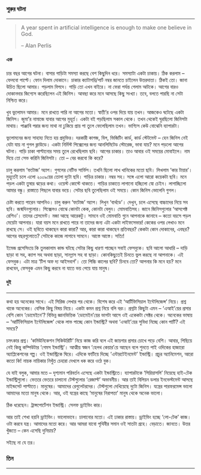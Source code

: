 ### শুরুর ঘটনা

---

> A year spent in artificial intelligence is enough to make one believe in God.
>
> – Alan Perlis

#### এক

চার বছর আগের ঘটনা। বাসার গাড়িটা সমস্যা করছে বেশ কিছুদিন ধরে। সমস্যাটা একটা চাকায়। ঠিক করলাম – ফেলবো পাল্টে। ফোন দিলাম দোকানে। চাকার ক্যাটাগরি/পার্ট নম্বর জানতে চাইলেন উত্তরদাতা। ঠিকই তো। জানা উচিত ছিলো আমার। পড়লাম বিপদে। গাড়ি তো এখন বাইরে। না ফেরা পর্যন্ত গেলাম আটকে। আগের বারও দোকানদার জিগ্যেস করেছিলেন এই জিনিস। আবছা করে মনে আসছে কিছু সংখ্যা। তবে, বলতে পারছি না সেটা নিশ্চিত করে।

খুব ভুলোমন আমার। মনে রাখতে পারি না আগের মতো। স্বাতী’র ওপর দিয়ে যায় তখন। আজকেও ঘটেছে একটা জিনিস। জুমা’র নামাজে যাবার আগের মুহূর্ত। একটা বই পড়ছিলাম সকাল থেকে। তখন থেকেই ঘুরছিলো জিনিসটা মাথায়। পাঞ্জাবি পরার জন্য মাথা না ঢুকিয়ে প্রায় পা তুলে ফেলেছিলাম তখন। ভাগ্যিস কেউ বোঝেনি ব্যাপারটা।

ভুলোমনের জন্য সাহায্য নিতে হয় প্রযুক্তির। দরকারী কাগজ, বিল, ভিজিটিং কার্ড, কার্ড স্টেটমেন্ট – হেন জিনিস নেই যেটা যায় না গুগল ক্লাউডে। একটা নির্দিস্ট পিক্সেলের জন্য আনলিমিটেড স্টোরেজ, ভাবা যায়? মনে পড়লো আগের ঘটনা। গাড়ি চাকা পাল্টানোর সময় তুলে রেখেছিলাম ছবি। আগের চাকার। তাও আবার ওই সময়ের মোবাইলে। নাম দিয়ে তো সেভ করিনি জিনিসটা। তো – বের করবো কি করে?

চালু করলাম ‘ফটোজ’ অ্যাপ। গুগলের নেটিভ সার্ভিস। তখনি ছিলো লাখ খানিকের মতো ছবি। লিখলাম ‘কার টায়ার’। মুহূর্তেই চলে এলো ২০০৯য়ের তোলা দুটো ছবি। গাড়ির চাকার। নম্বর সহ। সঙ্গে এলো আরো কয়েকটা ছবি। মনে পড়ল একটা তুষার ঝড়ের কথা। ওয়েস্ট কোস্টে থাকতে। গাড়ির চাকাতে লাগানো হচ্ছিলো স্নো চেইন। লাগাচ্ছিলো আমার বন্ধু। রাস্তাতে পিছলে যাবার ভয়ে। সেটার ছবি তুলেছিলাম ওই সময়ে। কোন জিনিস ভোলেনি গুগল।

চেষ্টা করতে পারেন আপনিও। চালু করুন ‘ফটোজ’ অ্যাপ। লিখুন ‘বার্থডে’। দেখুন, চলে এসেছে বাচ্চাদের নিয়ে সব ছবি। জন্মদিনগুলোর। পিক্সেলও বোঝে কোনটা কেক, কোনটা বেলুন। মোমবাতিসহ। জানে জিনিসগুলোর ‘আসপেক্ট রেশিও’। তাদের প্লেসমেন্ট। মজা আছে আরেকটু। সামনে ওই মোমবাতি গুনে আপনাকে জানাবে – কতো বয়সে পড়ল মেয়েটা আপনার। যারা বয়স মনে রাখতে পারে না তাদের জন্য এটা একটা লাইফসেভার! কেকের ওপর লেখাও মনে রাখছে সে। ওই ছবিতে থাকছেন কারা কারা? আর, কারা কারা থাকছেন প্রতিবছর? কেকটা কোন দোকানের, এবছর? আগের বছরগুলোতে? সেটাকে কাজে লাগাবে সামনে। আস্তে আস্তে। সত্যি!

ইমেজ প্রসেসিংয়ে কি তুলকালাম কান্ড ঘটছে সেটার কিছু ধারণা পাচ্ছেন সবাই ফেসবুকে। ছবি আলো আধারি – দাড়ি ছাড়া বা সহ, ক্যাপ সহ অথবা ছাড়া, সানগ্লাস সহ বা ছাড়া। কোনকিছুতেই চিনতে ভুল করছে না আপনাকে। এই ফেসবুক। এটা মাত্র ‘টিপ অফ দ্য আইসবার্গ’। তো পিচ্চি কালের ছবি? চিনবে তো? আপনার কি মনে হয়? মনে রাখবেন, ফেসবুক এমন কিছু করবে না যাতে ভয় পেয়ে যায় মানুষ।

#### দুই

---

কথা হয় অনেকের সাথে। এই সিরিজ লেখার পর থেকে। বিশেষ করে এই ‘আর্টিফিসিয়াল ইন্টেলিজেন্স’ নিয়ে। প্রশ্ন থাকে অনেকের। বেসিক কিছু বিষয় নিয়ে। একটা কমন প্রশ্ন নিয়ে বলি বরং। প্রশ্নটা কিছুটা এমন – ‘এআই’য়ের প্রসার বেশি কোন ‘ডোমেইনে’? বিভিন্ন জ্ঞানভিত্তিক ‘ডোমেইন’য়ের ভাগটা আসে ওই একেকটা সেক্টর থেকে। অনেকের ভাষায় – ‘আর্টিফিসিয়াল ইন্টেলিজেন্স’ থেকে লাভ পাচ্ছে কোন ইন্ডাস্ট্রি? অথবা ‘এআই’য়ের সুবিধা নিচ্ছে কোন পার্টি? এই সময়ে?

চমৎকার প্রশ্ন। ‘কমিউনিকেশন সিকিউরিটি’ নিয়ে কাজ করি বলে এই জায়গার প্রসার চোখে পড়ে বেশি। আবার, পিছিয়ে নেই কিন্তু কম্পিউটার ‘গেমস ইন্ডাস্ট্রি’। আত্মীয় স্বজন ‘হেলথ কেয়ার’য়ে আছেন বলে শুনতে পাই ওদিকের হাজারো অ্যাপ্লিকেশনের গল্প। ওই ইন্ডাস্ট্রিকে ঘিরে। এদিকে ফাটিয়ে দিচ্ছে ‘এন্টারটেইনমেন্ট’ ইন্ডাস্ট্রি। প্রচুর অ্যানিমেশন, আরো কতো কি! নায়ক নায়িকার নিখুঁত চেহারা দেখলে ধক করে ওঠে বুক।

যে যাই বলুক, আমার মতে – দৃশ্যমান পরিবর্তন এসেছে একটা ইন্ডাস্ট্রিতে। ব্যাপারটাকে ‘সিরিয়াসলি’ নিয়েছে হাই-টেক ইন্ডাস্ট্রিগুলো। ভেতরে ভেতরে চালানো টেস্টগুলোর ‘রেজাল্ট’ অভাবনীয়। আর তাই বিলিয়ন ডলার ইনভেস্টমেন্ট আসছে মাইন্ডসেট পাল্টাতে। মানুষের। আমাদের রেগুলেটরদের। টেস্টগুলো দেখিয়েছে দুটো জিনিস। যন্ত্রের পারফরমেন্স ভালো আমাদের মতো মানুষ থেকে। আর, ওই যন্ত্রের কাছে ‘মানুষের নিরাপত্তা’ মানুষ থেকে অনেক ভালো।

ঠিক ধরেছেন। ট্রান্সপোর্টেশন ইন্ডাস্ট্রি। সেলফ ড্রাইভিং কার।

আর তাই শেখা হয়নি ড্রাইভিং। ভালোভাবে। চালানোর মতো। এই ঢাকার রাস্তায়। ড্রাইভিং হচ্ছে ‘লো-টেক’ কাজ। ওটা করবে যন্ত্র। আমাদের মতো করে। আর আমরা যাবো পৃথিবীর সমান ওই সাতটা গ্রহে। বেড়াতে। জানতে। উত্তর খুঁজতে – কেন এসেছি দুনিয়ায়?

সইছে না যে তর।

### তিন

---



